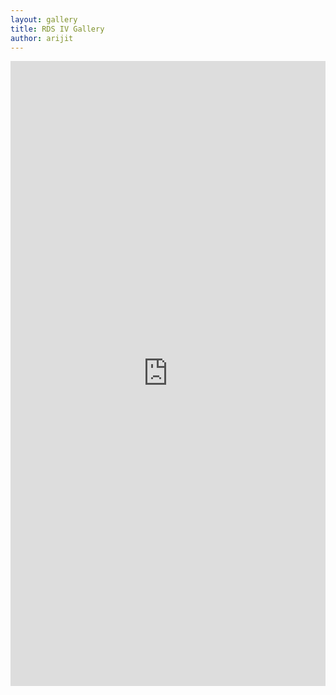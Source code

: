 ```yaml
---
layout: gallery
title: RDS IV Gallery
author: arijit
---
```


 <style>
        iframe {
        width: 100%;
        height: 1000px;
        }
        </style>
 <iframe src="https://drive.google.com/embeddedfolderview?id=0B0W07jeo77_oelBsMVBLSFNINjg#grid"  frameborder="0" marginheight="0" marginwidth="0">Loading...</iframe>
    
        
   
      

